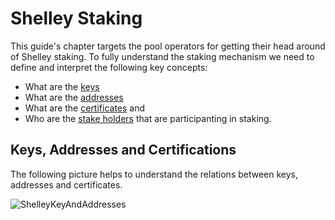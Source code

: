 # Shelley Staking

This guide's chapter targets the pool operators for getting their head around of Shelley staking.
To fully understand the staking mechanism we need to define and interpret the following key concepts:
- What are the [keys](./Keys.md)
- What are the [addresses](./Addresses.md)
- What are the [certificates](./Certificates.md) and 
- Who are the [stake holders](./StakeHolders.md) that are participanting in staking.

## Keys, Addresses and Certifications

The following picture helps to understand the relations between keys, addresses and certificates.

![ShelleyKeyAndAddresses](https://user-images.githubusercontent.com/1113398/82848496-08549500-9f37-11ea-92cc-701a05e3bd74.png)
